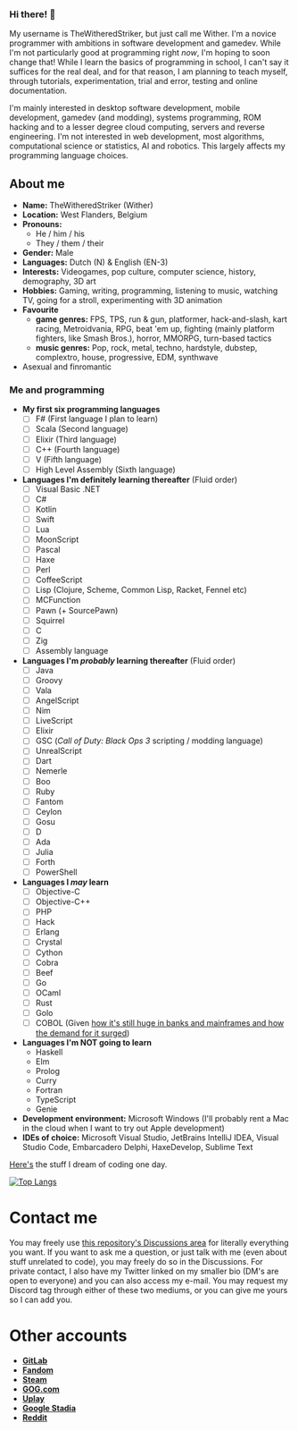 ### Hi there! 👋

My username is TheWitheredStriker, but just call me Wither. I'm a novice programmer with ambitions in software development and gamedev. While I'm not particularly good at programming right _now_, I'm hoping to soon change that! While I learn the basics of programming in school, I can't say it suffices for the real deal, and for that reason, I am planning to teach myself, through tutorials, experimentation, trial and error, testing and online documentation. 

I'm mainly interested in desktop software development, mobile development, gamedev (and modding), systems programming, ROM hacking and to a lesser degree cloud computing, servers and reverse engineering. I'm not interested in web development, most algorithms, computational science or statistics, AI and robotics. This largely affects my programming language choices.

## About me

- __Name:__ TheWitheredStriker (Wither)
- __Location:__ West Flanders, Belgium
- __Pronouns:__ 
  - He / him / his
  - They / them / their
- __Gender:__ Male
- __Languages:__ Dutch (N) & English (EN-3)
- __Interests:__ Videogames, pop culture, computer science, history, demography, 3D art
- __Hobbies:__ Gaming, writing, programming, listening to music, watching TV, going for a stroll, experimenting with 3D animation
- __Favourite__
  - __game genres:__ FPS, TPS, run & gun, platformer, hack-and-slash, kart racing, Metroidvania, RPG, beat 'em up, fighting (mainly platform fighters, like Smash Bros.), horror, MMORPG, turn-based tactics
  - __music genres:__ Pop, rock, metal, techno, hardstyle, dubstep, complextro, house, progressive, EDM, synthwave
- Asexual and finromantic

### Me and programming

- __My first six programming languages__
   - [ ] F# (First language I plan to learn)
   - [ ] Scala (Second language)
   - [ ] Elixir (Third language)
   - [ ] C++ (Fourth language)
   - [ ] V (Fifth language)
   - [ ] High Level Assembly (Sixth language)
- __Languages I'm definitely learning thereafter__ (Fluid order)
   - [ ] Visual Basic .NET
   - [ ] C#
   - [ ] Kotlin
   - [ ] Swift
   - [ ] Lua
   - [ ] MoonScript
   - [ ] Pascal
   - [ ] Haxe
   - [ ] Perl
   - [ ] CoffeeScript
   - [ ] Lisp (Clojure, Scheme, Common Lisp, Racket, Fennel etc)
   - [ ] MCFunction
   - [ ] Pawn (+ SourcePawn)
   - [ ] Squirrel
   - [ ] C
   - [ ] Zig
   - [ ] Assembly language
- __Languages I'm _probably_ learning thereafter__ (Fluid order)
   - [ ] Java
   - [ ] Groovy
   - [ ] Vala
   - [ ] AngelScript
   - [ ] Nim
   - [ ] LiveScript
   - [ ] Elixir
   - [ ] GSC (_Call of Duty: Black Ops 3_ scripting / modding language)
   - [ ] UnrealScript
   - [ ] Dart
   - [ ] Nemerle
   - [ ] Boo
   - [ ] Ruby
   - [ ] Fantom
   - [ ] Ceylon
   - [ ] Gosu
   - [ ] D
   - [ ] Ada
   - [ ] Julia
   - [ ] Forth
   - [ ] PowerShell
- __Languages I _may_ learn__
   - [ ] Objective-C
   - [ ] Objective-C++
   - [ ] PHP
   - [ ] Hack
   - [ ] Erlang
   - [ ] Crystal
   - [ ] Cython
   - [ ] Cobra
   - [ ] Beef
   - [ ] Go
   - [ ] OCaml 
   - [ ] Rust
   - [ ] Golo
   - [ ] COBOL (Given [how it's still huge in banks and mainframes and how the demand for it surged](https://www.businessinsider.com/new-jersey-cobol-programmers-coronavirus-experts-mainframe-2020-4?r=US&IR=T))
- __Languages I'm NOT going to learn__
   - Haskell
   - Elm
   - Prolog
   - Curry
   - Fortran
   - TypeScript
   - Genie
- __Development environment:__ Microsoft Windows (I'll probably rent a Mac in the cloud when I want to try out Apple development)
- __IDEs of choice:__ Microsoft Visual Studio, JetBrains IntelliJ IDEA, Visual Studio Code, Embarcadero Delphi, HaxeDevelop, Sublime Text

[Here's](https://github.com/TheWitheredStriker/WithersCodingWishlist/blob/main/README.md) the stuff I dream of coding one day.

[![Top Langs](https://github-readme-stats.vercel.app/api/top-langs/?username=TheWitheredStriker&langs_count=15)](https://github.com/TheWitheredStriker/github-readme-stats)

# Contact me

You may freely use [this repository's Discussions area](https://github.com/TheWitheredStriker/TheWitheredStriker/discussions) for literally everything you want. If you want to ask me a question, or just talk with me (even about stuff unrelated to code), you may freely do so in the Discussions. For private contact, I also have my Twitter linked on my smaller bio (DM's are open to everyone) and you can also access my e-mail. You may request my Discord tag through either of these two mediums, or you can give me yours so I can add you.

# Other accounts

- __[GitLab](https://gitlab.com/TheWitheredStriker)__
- __[Fandom](https://c.fandom.com/wiki/User:Withersoul_235)__
- __[Steam](https://steamcommunity.com/id/TheWitheredStriker/)__ 
- __[GOG.com](https://www.gog.com/u/Withered_Striker)__
- __[Uplay](https://ubisoftconnect.com/en-US/profile/WitheredStriker)__
- __[Google Stadia](https://stadia.com/link/home?si_rid=11929210142687632981)__
- __[Reddit](https://www.reddit.com/user/Wither_Kelaini)__

<!-- - __[Origin](https://www.origin.com/bel/en-us/profile/user/pb0s1TzoSoox2ijS1gYWcQ--/games)__ -->

<!--
**TheWitheredStriker/TheWitheredStriker** is a ✨ _special_ ✨ repository because its `README.md` (this file) appears on your GitHub profile.

Here are some ideas to get you started:

- 🔭 I’m currently working on ...
- 🌱 I’m currently learning F#
- 👯 I’m looking to collaborate on ...
- 🤔 I’m looking for help with ...
- 💬 Ask me about ...
- 📫 How to reach me: ...
- 😄 Pronouns: He / him
- ⚡ Fun fact: ...
-->
